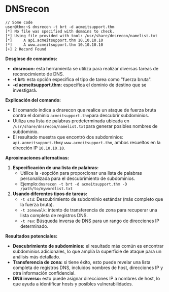 # DNSrecon

```
// Some code
user@thm:~$ dnsrecon -t brt -d acmeitsupport.thm
[*] No file was specified with domains to check.
[*] Using file provided with tool: /usr/share/dnsrecon/namelist.txt
[*]     A api.acmeitsupport.thm 10.10.10.10
[*]     A www.acmeitsupport.thm 10.10.10.10
[+] 2 Record Found
```

**Desglose de comandos:**

* **dnsrecon:** esta herramienta se utiliza para realizar diversas tareas de reconocimiento de DNS.
* **-t brt:** esta opción especifica el tipo de tarea como "fuerza bruta".
* **-d acmeitsupport.thm:** especifica el dominio de destino que se investigará.

**Explicación del comando:**

* El comando indica a dnsrecon que realice un ataque de fuerza bruta contra el dominio `acmeitsupport.thm`para descubrir subdominios.
* Utiliza una lista de palabras predeterminada ubicada en `/usr/share/dnsrecon/namelist.txt`para generar posibles nombres de subdominio.
* El resultado muestra que encontró dos subdominios: `api.acmeitsupport.thm`y `www.acmeitsupport.thm`, ambos resueltos en la dirección IP `10.10.10.10`.

**Aproximaciones alternativas:**

1. **Especificación de una lista de palabras:**
   * Utilice la `-D`opción para proporcionar una lista de palabras personalizada para el descubrimiento de subdominios.
   * Ejemplo:`dnsrecon -t brt -d acmeitsupport.thm -D /path/to/mywordlist.txt`
2. **Usando diferentes tipos de tareas:**
   * `-t std`: Descubrimiento de subdominio estándar (más completo que la fuerza bruta).
   * `-t zonewalk`: intento de transferencia de zona para recuperar una lista completa de registros DNS.
   * `-t rev`: Búsqueda inversa de DNS para un rango de direcciones IP determinado.

**Resultados potenciales:**

* **Descubrimiento de subdominios:** el resultado más común es encontrar subdominios adicionales, lo que amplía la superficie de ataque para un análisis más detallado.
* **Transferencia de zona:** si tiene éxito, esto puede revelar una lista completa de registros DNS, incluidos nombres de host, direcciones IP y otra información confidencial.
* **DNS inverso:** esto puede asignar direcciones IP a nombres de host, lo que ayuda a identificar hosts y posibles vulnerabilidades.
